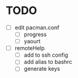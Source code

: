 # TODO

- [ ] edit pacman.conf
  - [ ] progress
  - [ ] yaourt
- [ ] remoteHelp
  - [ ] add to ssh config
  - [ ] add alias to bashrc
  - [ ] generate keys
